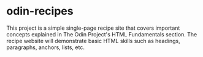 # odin-recipes
This project is a simple single-page recipe site that covers important concepts explained in The Odin Project's HTML Fundamentals section.
The recipe website will demonstrate basic HTML skills such as headings, paragraphs, anchors, lists, etc.